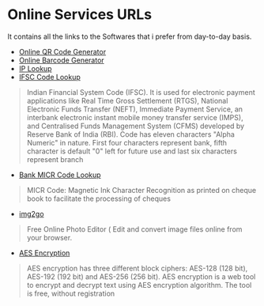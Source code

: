 # Online Services URLs
It contains all the links to the Softwares that i prefer from day-to-day basis.


* <a href="http://atomurl.net/qrcode/">Online QR Code Generator</a>  <br/>
* <a href="http://atomurl.net/barcode/">Online Barcode Generator </a>
* <a href="http://atomurl.net/myip/ ">IP Lookup </a>
* <a href="https://ifsc.bankifsccode.com/">IFSC Code Lookup</a>

>Indian Financial System Code (IFSC). 
It is used for electronic payment applications like Real Time Gross Settlement (RTGS), 
National Electronic Funds Transfer (NEFT), Immediate Payment Service, 
an interbank electronic instant mobile money transfer service (IMPS), and
Centralised Funds Management System (CFMS) developed by Reserve Bank of India (RBI). 
Code has eleven characters "Alpha Numeric" in nature. 
First four characters represent bank, fifth character is default "0" left for future use and
last six characters represent branch
      
* <a href="https://www.bankmicrcode.com/">Bank MICR Code Lookup</a>
       
>MICR Code: Magnetic Ink Character Recognition as printed on cheque book to facilitate the processing of cheques
* <a href="https://www.img2go.com/">img2go </a>

>Free Online Photo Editor ( Edit and convert image files online from your browser.

* <a href="https://aesencryption.net/">AES Encryption</a>
>AES encryption has three different block ciphers: AES-128 (128 bit), AES-192 (192 bit) and AES-256 (256 bit). 
AES encryption is a web tool to encrypt and decrypt text using AES encryption algorithm. The tool is free, without registration
     
